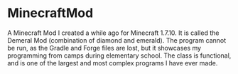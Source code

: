 # MinecraftMod
A Minecraft Mod I created a while ago for Minecraft 1.7.10. It is called the Demeral Mod (combination of diamond and emerald). 
The program cannot be run, as the Gradle and Forge files are lost, but it showcases my programming from camps during elementary
school. The class is functional, and is one of the largest and most complex programs I have ever made. 
